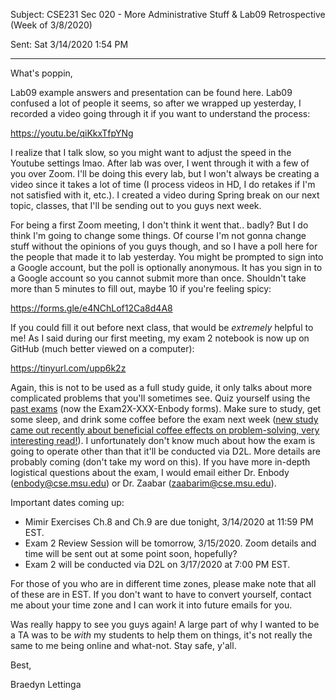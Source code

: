 Subject: CSE231 Sec 020 - More Administrative Stuff & Lab09 Retrospective (Week of 3/8/2020)

Sent: Sat 3/14/2020 1:54 PM

_________________________________________________

What's poppin,

Lab09 example answers and presentation can be found here. Lab09 confused a lot of people it seems, so after we wrapped up yesterday, I recorded a video going through it if you want to understand the process:

https://youtu.be/qiKkxTfpYNg

I realize that I talk slow, so you might want to adjust the speed in the Youtube settings lmao. After lab was over, I went through it with a few of you over Zoom. I'll be doing this every lab, but I won't always be creating a video since it takes a lot of time (I process videos in HD, I do retakes if I'm not satisfied with it, etc.). I created a video during Spring break on our next topic, classes, that I'll be sending out to you guys next week.

For being a first Zoom meeting, I don't think it went that.. badly? But I do think I'm going to change some things. Of course I'm not gonna change stuff without the opinions of you guys though, and so I have a poll here for the people that made it to lab yesterday. You might be prompted to sign into a Google account, but the poll is optionally anonymous. It has you sign in to a Google account so you cannot submit more than once. Shouldn't take more than 5 minutes to fill out, maybe 10 if you're feeling spicy: 

https://forms.gle/e4NChLof12Ca8d4A8

If you could fill it out before next class, that would be *extremely* helpful to me! As I said during our first meeting, my exam 2 notebook is now up on GitHub (much better viewed on a computer): 

https://tinyurl.com/upp6k2z

Again, this is not to be used as a full study guide, it only talks about more complicated problems that you'll sometimes see. Quiz yourself using the [past exams](https://web.cse.msu.edu/~cse231/Online/Exams/) (now the Exam2X-XXX-Enbody forms). Make sure to study, get some sleep, and drink some coffee before the exam next week ([new study came out recently about beneficial coffee effects on problem-solving, very interesting read!](https://www.sciencedirect.com/science/article/pii/S1053810019303435?via%3Dihub#!)). I unfortunately don't know much about how the exam is going to operate other than that it'll be conducted via D2L. More details are probably coming (don't take my word on this). If you have more in-depth logistical questions about the exam, I would email either Dr. Enbody (enbody@cse.msu.edu) or Dr. Zaabar (zaabarim@cse.msu.edu). 

Important dates coming up:

- Mimir Exercises Ch.8 and Ch.9 are due tonight, 3/14/2020 at 11:59 PM EST.
- Exam 2 Review Session will be tomorrow, 3/15/2020. Zoom details and time will be sent out at some point soon, hopefully?
- Exam 2 will be conducted via D2L on 3/17/2020 at 7:00 PM EST.

For those of you who are in different time zones, please make note that all of these are in EST. If you don't want to have to convert yourself, contact me about your time zone and I can work it into future emails for you.

Was really happy to see you guys again! A large part of why I wanted to be a TA was to be *with* my students to help them on things, it's not really the same to me being online and what-not. Stay safe, y'all.

Best,

Braedyn Lettinga
